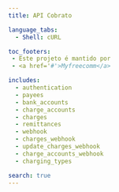 ```yaml
---
title: API Cobrato

language_tabs:
  - Shell: cURL

toc_footers:
 - Este projeto é mantido por
 - <a href='#'>Myfreecomm</a>

includes:
  - authentication
  - payees
  - bank_accounts
  - charge_accounts
  - charges
  - remittances
  - webhook
  - charges_webhook
  - update_charges_webhook
  - charge_accounts_webhook
  - charging_types

search: true
---
```

